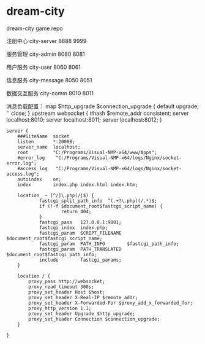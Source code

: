 # dream-city
dream-city game repo


				
注册中心	city-server		8888	9999
				
				
服务管理	city-admin		8080	8081
				
				
用户服务	city-user		8060	8061
				
				
信息服务	city-message		8050	8051
				
				
数据交互服务	city-comm		8010	8011

消息负载配置：
map $http_upgrade $connection_upgrade {
        default upgrade;
        '' close;
    }
    upstream websocket {
        #hash $remote_addr consistent;
        server localhost:8010;
        server localhost:8011;
        server localhost:8012;
    }

    server {
        ###SiteName  socket
        listen       *:20088;
        server_name  localhost;
        root         "C:/Programs/Visual-NMP-x64/www/Apps";
        #error_log    "C:/Programs/Visual-NMP-x64/logs/Nginx/socket-error.log";
        #access_log   "C:/Programs/Visual-NMP-x64/logs/Nginx/socket-access.log";
        autoindex    on;
        index        index.php index.html index.htm;

        location  ~ [^/]\.php(/|$) {
                fastcgi_split_path_info  ^(.+?\.php)(/.*)$;
                if (!-f $document_root$fastcgi_script_name) {
                        return 404;
                }
                fastcgi_pass   127.0.0.1:9001;
                fastcgi_index  index.php;
                fastcgi_param  SCRIPT_FILENAME  $document_root$fastcgi_script_name;
                fastcgi_param  PATH_INFO        $fastcgi_path_info;
                fastcgi_param  PATH_TRANSLATED  $document_root$fastcgi_path_info;
                include        fastcgi_params;
        }
        
        location / {
            proxy_pass http://websocket;
            proxy_read_timeout 300s;
            proxy_set_header Host $host;
            proxy_set_header X-Real-IP $remote_addr;
            proxy_set_header X-Forwarded-For $proxy_add_x_forwarded_for;
            proxy_http_version 1.1;
            proxy_set_header Upgrade $http_upgrade;
            proxy_set_header Connection $connection_upgrade;
        }
        
    }
